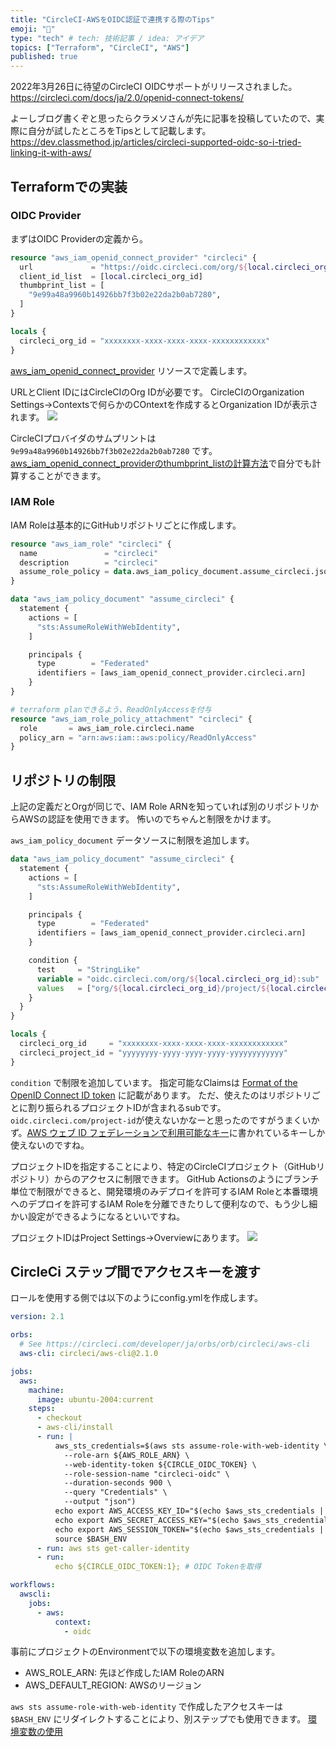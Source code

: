 ```yaml
---
title: "CircleCI-AWSをOIDC認証で連携する際のTips"
emoji: "🚃"
type: "tech" # tech: 技術記事 / idea: アイデア
topics: ["Terraform", "CircleCI", "AWS"]
published: true
---
```


2022年3月26日に待望のCircleCI OIDCサポートがリリースされました。
https://circleci.com/docs/ja/2.0/openid-connect-tokens/

よーしブログ書くぞと思ったらクラメソさんが先に記事を投稿していたので、実際に自分が試したところをTipsとして記載します。
https://dev.classmethod.jp/articles/circleci-supported-oidc-so-i-tried-linking-it-with-aws/


## Terraformでの実装

### OIDC Provider

まずはOIDC Providerの定義から。

```hcl:oidc_providers.tf
resource "aws_iam_openid_connect_provider" "circleci" {
  url             = "https://oidc.circleci.com/org/${local.circleci_org_id}"
  client_id_list  = [local.circleci_org_id]
  thumbprint_list = [
    "9e99a48a9960b14926bb7f3b02e22da2b0ab7280",
  ]
}

locals {
  circleci_org_id = "xxxxxxxx-xxxx-xxxx-xxxx-xxxxxxxxxxxx"
}
```

[aws_iam_openid_connect_provider](https://registry.terraform.io/providers/hashicorp/aws/latest/docs/resources/iam_openid_connect_provider) リソースで定義します。

URLとClient IDにはCircleCIのOrg IDが必要です。
CircleCIのOrganization Settings→Contextsで何らかのCOntextを作成するとOrganization IDが表示されます。
![](https://storage.googleapis.com/zenn-user-upload/67b9e902e508-20220329.png)

CircleCIプロバイダのサムプリントは `9e99a48a9960b14926bb7f3b02e22da2b0ab7280` です。
[aws_iam_openid_connect_providerのthumbprint_listの計算方法](https://qiita.com/minamijoyo/items/eac99e4b1ca0926c4310)で自分でも計算することができます。

### IAM Role

IAM Roleは基本的にGitHubリポジトリごとに作成します。

```hcl:oidc_terraform.tf
resource "aws_iam_role" "circleci" {
  name               = "circleci"
  description        = "circleci"
  assume_role_policy = data.aws_iam_policy_document.assume_circleci.json
}

data "aws_iam_policy_document" "assume_circleci" {
  statement {
    actions = [
      "sts:AssumeRoleWithWebIdentity",
    ]

    principals {
      type        = "Federated"
      identifiers = [aws_iam_openid_connect_provider.circleci.arn]
    }
}

# terraform planできるよう、ReadOnlyAccessを付与
resource "aws_iam_role_policy_attachment" "circleci" {
  role       = aws_iam_role.circleci.name
  policy_arn = "arn:aws:iam::aws:policy/ReadOnlyAccess"
}
```

## リポジトリの制限

上記の定義だとOrgが同じで、IAM Role ARNを知っていれば別のリポジトリからAWSの認証を使用できます。
怖いのでちゃんと制限をかけます。

`aws_iam_policy_document` データソースに制限を追加します。

```hcl:oidc_terraform.tf
data "aws_iam_policy_document" "assume_circleci" {
  statement {
    actions = [
      "sts:AssumeRoleWithWebIdentity",
    ]

    principals {
      type        = "Federated"
      identifiers = [aws_iam_openid_connect_provider.circleci.arn]
    }

    condition {
      test     = "StringLike"
      variable = "oidc.circleci.com/org/${local.circleci_org_id}:sub"
      values   = ["org/${local.circleci_org_id}/project/${local.circleci_oidc_project_id}/user/*"]
    }
  }
}

locals {
  circleci_org_id     = "xxxxxxxx-xxxx-xxxx-xxxx-xxxxxxxxxxxx"
  circleci_project_id = "yyyyyyyy-yyyy-yyyy-yyyy-yyyyyyyyyyyy"
}
```

`condition` で制限を追加しています。
指定可能なClaimsは [Format of the OpenID Connect ID token](https://circleci.com/docs/ja/2.0/openid-connect-tokens/#format-of-the-openid-connect-id-token) に記載があります。
ただ、使えたのはリポジトリごとに割り振られるプロジェクトIDが含まれるsubです。 `oidc.circleci.com/project-id`が使えないかなーと思ったのですがうまくいかず。[AWS ウェブ ID フェデレーションで利用可能なキー](https://docs.aws.amazon.com/ja_jp/IAM/latest/UserGuide/reference_policies_iam-condition-keys.html#condition-keys-wif)に書かれているキーしか使えないのですね。

プロジェクトIDを指定することにより、特定のCircleCIプロジェクト（GitHubリポジトリ）からのアクセスに制限できます。
GitHub Actionsのようにブランチ単位で制限ができると、開発環境のみデプロイを許可するIAM Roleと本番環境へのデプロイを許可するIAM Roleを分離できたりして便利なので、もう少し細かい設定ができるようになるといいですね。

プロジェクトIDはProject Settings→Overviewにあります。
![](https://storage.googleapis.com/zenn-user-upload/fe4d3b60eb43-20220329.png)

## CircleCi ステップ間でアクセスキーを渡す

ロールを使用する側では以下のようにconfig.ymlを作成します。

```yaml：.circleci/config.yml
version: 2.1

orbs:
  # See https://circleci.com/developer/ja/orbs/orb/circleci/aws-cli
  aws-cli: circleci/aws-cli@2.1.0

jobs:
  aws:
    machine:
      image: ubuntu-2004:current
    steps:
      - checkout
      - aws-cli/install
      - run: |
          aws_sts_credentials=$(aws sts assume-role-with-web-identity \
            --role-arn ${AWS_ROLE_ARN} \
            --web-identity-token ${CIRCLE_OIDC_TOKEN} \
            --role-session-name "circleci-oidc" \
            --duration-seconds 900 \
            --query "Credentials" \
            --output "json")
          echo export AWS_ACCESS_KEY_ID="$(echo $aws_sts_credentials | jq -r '.AccessKeyId')" >> $BASH_ENV
          echo export AWS_SECRET_ACCESS_KEY="$(echo $aws_sts_credentials | jq -r '.SecretAccessKey')" >> $BASH_ENV
          echo export AWS_SESSION_TOKEN="$(echo $aws_sts_credentials | jq -r '.SessionToken')" >> $BASH_ENV
          source $BASH_ENV
      - run: aws sts get-caller-identity
      - run:
          echo ${CIRCLE_OIDC_TOKEN:1}; # OIDC Tokenを取得

workflows:
  awscli:
    jobs:
      - aws:
          context:
            - oidc
```

事前にプロジェクトのEnvironmentで以下の環境変数を追加します。

- AWS_ROLE_ARN: 先ほど作成したIAM RoleのARN
- AWS_DEFAULT_REGION: AWSのリージョン

`aws sts assume-role-with-web-identity` で作成したアクセスキーは `$BASH_ENV` にリダイレクトすることにより、別ステップでも使用できます。
[環境変数の使用 ](https://circleci.com/docs/ja/2.0/env-vars/)
